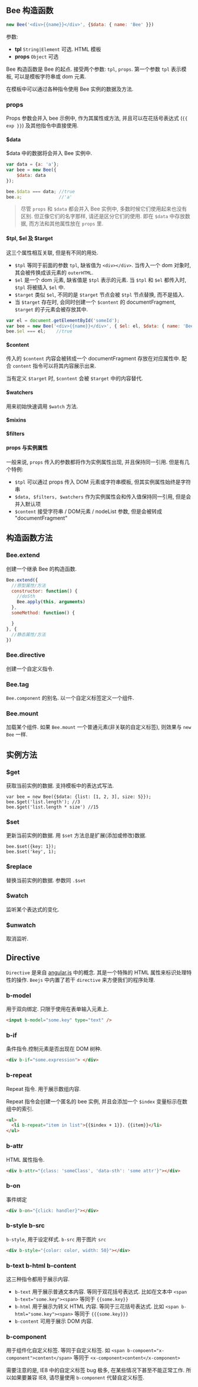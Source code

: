 Bee 构造函数
---

```js
new Bee('<div>{{name}}</div>', {$data: { name: 'Bee' }})
```

参数:

- **tpl** `String|Element` 可选. HTML 模板
- **props** `Object` 可选

Bee 构造函数是 Bee 的起点. 接受两个参数: `tpl`, `props`.
第一个参数 `tpl` 表示模板, 可以是模板字符串或 dom 元素.

在模板中可以通过各种指令使用 Bee 实例的数据及方法.

### props

Props 参数会并入 bee 示例中, 作为其属性或方法, 并且可以在花括号表达式 (`{{ exp }}`)
及其他指令中直接使用.

#### $data

$data 中的数据将会并入 Bee 实例中.

```js
var data = {a: 'a'};
var bee = new Bee({
    $data: data
});

bee.$data === data; //true
bee.a;              //'a'
```

> 尽管 `props` 和 `$data` 都会并入 Bee 实例中, 多数时候它们使用起来也没有区别.
但正像它们的名字那样, 请还是区分它们的使用. 即在 `$data` 中存放数据, 而方法和其他属性放在 `props` 里.

#### $tpl, $el 及 $target
这三个属性相互关联, 但是有不同的用处.

- `$tpl` 等同于前面的参数 `tpl`, 缺省值为 `<div></div>`. 当传入一个 dom 对象时,
其会被传换成该元素的 `outerHTML`.
- `$el` 是一个 dom 元素, 缺省值是 `$tpl` 表示的元素. 当 `$tpl` 和 `$el` 都传入时,
`$tpl` 将被插入 `$el` 中.
- `$target` 类似 `$el`, 不同的是 `$target` 节点会被 `$tpl` 节点替换, 而不是插入.
- 当 `$target` 存在时, 会同时创建一个 `$content` 的 documentFragment,
`$target` 的子元素会被存放其中.

```js
var el = document.getElementById('someId');
var bee = new Bee('<div>{{name}}</div>', { $el: el, $data: { name: 'Bee' } });
bee.$el === el;    //true
```

#### $content
传入的 `$content` 内容会被转成一个 documentFragment 存放在对应属性中. 配合 `content` 指令可以将其内容展示出来.

当有定义 `$target` 时, `$content` 会被 `$target` 中的内容替代.

#### $watchers
用来初始快速调用 `$watch` 方法.

#### $mixins

#### $filters


#### props 与实例属性
一般来说, `props` 传入的参数都将作为实例属性出现, 并且保持同一引用. 但是有几个特例:

- `$tpl` 可以通过 props 传入 DOM 元素或字符串模板, 但其实例属性始终是字符串
- `$data, $filters, $watchers` 作为实例属性会和传入值保持同一引用, 但是会并入默认项
- `$content` 接受字符串 / DOM元素 / nodeList 参数, 但是会被转成 "documentFragment"

构造函数方法
---

### Bee.extend

创建一个继承 Bee 的构造函数.

```js
Bee.extend({
  //原型属性/方法
  constructor: function() {
    //doSth
    Bee.apply(this, arguments)
  },
  someMethod: function() {

  }
}, {
  //静态属性/方法
})
```

### Bee.directive

创建一个自定义指令.

### Bee.tag

`Bee.component` 的别名. 以一个自定义标签定义一个组件.

### Bee.mount

加载某个组件. 如果 `Bee.mount` 一个普通元素(非关联的自定义标签), 则效果与 `new Bee` 一样.


实例方法
---

### $get
获取当前实例的数据. 支持模板中的表达式写法.
```
var bee = new Bee({$data: {list: [1, 2, 3], size: 5}});
bee.$get('list.length'); //3
bee.$get('list.length * size') //15
```

### $set
更新当前实例的数据. 用 `$set` 方法总是扩展(添加或修改)数据.

```
bee.$set({key: 1});
bee.$set('key', 1);
```

### $replace
替换当前实例的数据. 参数同 `.$set`

### $watch
监听某个表达式的变化.

### $unwatch
取消监听.


Directive
---

`Directive` 是来自 [angular.js](https://angularjs.org/) 中的概念. 其是一个特殊的 HTML 属性来标识处理特性的操作.
`Beejs` 中内置了若干 `directive` 来方便我们的程序处理.

### b-model
用于双向绑定. 只限于使用在表单输入元素上.

```html
<input b-model="some.key" type="text" />
```

### b-if
条件指令.控制元素是否出现在 DOM 树种.

```html
<div b-if="some.expression"> </div>
```

### b-repeat
Repeat 指令. 用于展示数组内容.

Repeat 指令会创建一个匿名的 bee 实例, 并且会添加一个 `$index` 变量标示在数组中的索引.

```html
<ul>
  <li b-repeat="item in list">{{$index + 1}}. {{item}}</li>
</ul>
```

### b-attr
HTML 属性指令.

```html
<div b-attr="{class: 'someClass', 'data-sth': 'some attr'}"></div>
```

### b-on
事件绑定

```html
<div b-on="{click: handler}"></div>
```

### b-style b-src
`b-style`, 用于设定样式. `b-src` 用于图片 `src`

```html
<div b-style="{color: color, width: 50}"></div>
```

### b-text b-html b-content
这三种指令都用于展示内容.

- `b-text` 用于展示普通文本内容. 等同于双花括号表达式. 比如在文本中 `<span b-text="some.key"><span>` 等同于 `{{some.key}}`
- `b-html` 用于展示为转义 HTML 内容. 等同于三花括号表达式. 比如 `<span b-html="some.key"><span>` 等同于 `{{{some.key}}}`
- `b-content` 可用于展示 DOM 内容.

### b-component
用于组件化自定义标签. 等同于自定义标签. 如 `<span b-compoent="x-component">content</span>` 等同于 `<x-component>content</x-component>`

需要注意的是, IE8 中的自定义标签 bug 极多, 在某些情况下甚至不能正常工作. 所以如果要兼容 IE8, 请尽量使用 `b-component`  代替自定义标签.

